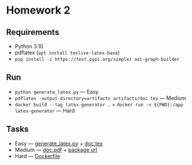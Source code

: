# Homework 2

## Requirements

- Python 3.10
- pdflatex (`apt install texlive-latex-base`)
- `pip install -i https://test.pypi.org/simple/ ast-graph-builder`

## Run

- `python generate_latex.py` — Easy
- `pdflatex -output-directory=artifacts artifacts/doc.tex` — Medium
- `docker build --tag latex-generator .` + `docker run -v ${PWD}:/app latex-generator` — Hard

## Tasks

- Easy — [generate_latex.py](generate_latex.py) + [doc.tex](artifacts/doc.tex)
- Medium — [doc.pdf](artifacts/doc.pdf) + [package url](artifacts/package_url.txt)
- Hard — [Dockerfile](Dockerfile)

